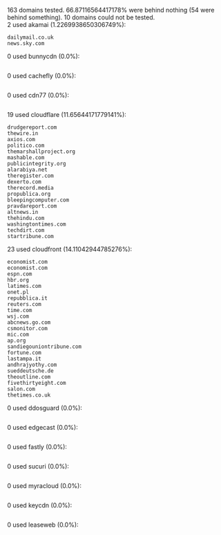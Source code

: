 163 domains tested. 66.87116564417178% were behind nothing (54 were behind something). 10 domains could not be tested.<br>
2 used akamai (1.2269938650306749%):
```
dailymail.co.uk
news.sky.com
```

0 used bunnycdn (0.0%):
```

```

0 used cachefly (0.0%):
```

```

0 used cdn77 (0.0%):
```

```

19 used cloudflare (11.65644171779141%):
```
drudgereport.com
thewire.in
axios.com
politico.com
themarshallproject.org
mashable.com
publicintegrity.org
alarabiya.net
theregister.com
dexerto.com
therecord.media
propublica.org
bleepingcomputer.com
pravdareport.com
altnews.in
thehindu.com
washingtontimes.com
techdirt.com
startribune.com
```

23 used cloudfront (14.11042944785276%):
```
economist.com
economist.com
espn.com
hbr.org
latimes.com
onet.pl
repubblica.it
reuters.com
time.com
wsj.com
abcnews.go.com
csmonitor.com
mic.com
ap.org
sandiegouniontribune.com
fortune.com
lastampa.it
andhrajyothy.com
sueddeutsche.de
theoutline.com
fivethirtyeight.com
salon.com
thetimes.co.uk
```

0 used ddosguard (0.0%):
```

```

0 used edgecast (0.0%):
```

```

0 used fastly (0.0%):
```

```

0 used sucuri (0.0%):
```

```

0 used myracloud (0.0%):
```

```

0 used keycdn (0.0%):
```

```

0 used leaseweb (0.0%):
```

```
